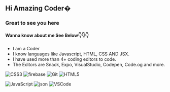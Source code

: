 ## Hi Amazing Coder�
### Great to see you here
#### Wanna know about me See Below👇👇👇
- I am a Coder 
- I know languages like Javascript, HTML, CSS AND JSX.
- I have used more than 4+ coding editors to code.
- The Editors are Snack, Expo, VisualStudio, Codepen, Code.og and more.
 
![CSS3](https://user-images.githubusercontent.com/75117366/127835129-9471d129-61cc-40b4-913e-c73aefd612be.png)
![firebase](https://user-images.githubusercontent.com/75117366/127835140-798fba6e-6105-4dab-bd46-3e62031b663a.png)
![Git](https://user-images.githubusercontent.com/75117366/127835143-e20278d4-19ad-4075-af2b-62354a06fa9f.png)
![HTML5](https://user-images.githubusercontent.com/75117366/127835145-70388a5f-d41c-4c19-a2df-2049737308e4.png)

![JavaScript](https://user-images.githubusercontent.com/75117366/127835146-c64fea79-67c1-478f-841e-f7d8a8414f38.png)
![json](https://user-images.githubusercontent.com/75117366/127835149-591cb7bb-0ddc-4a24-a6c4-4c51ceca6e4f.png)
![VSCode](https://user-images.githubusercontent.com/75117366/127835152-1d35bcc5-bf0f-4002-a160-68505251cb1e.png)

